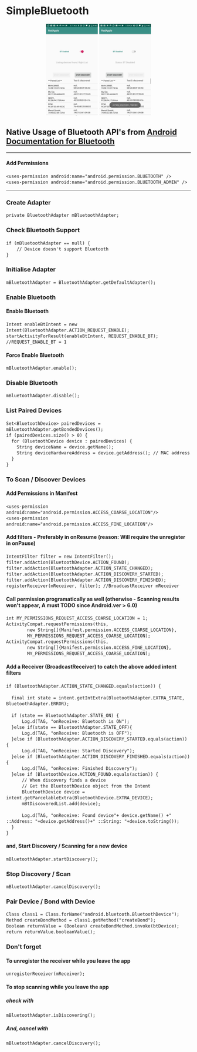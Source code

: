 ﻿# SimpleBluetooth

<p align="center">
  <img src="https://github.com/prateekro/SimpleBluetooth/blob/master/screen/Screenshot_20190205-084207.jpg" height="250" title="Discovered Devices">
  <img src="https://github.com/prateekro/SimpleBluetooth/blob/master/screen/Screenshot_20190205-084215.jpg" height="250" title="Receiver - Demo Screenshot" alt="Receiver - Demo Screenshot">
</p>

## Native Usage of Bluetooth API's from [Android Documentation for Bluetooth](https://developer.android.com/guide/topics/connectivity/bluetooth#java)
---
#### Add Permissions
    <uses-permission android:name="android.permission.BLUETOOTH" />
    <uses-permission android:name="android.permission.BLUETOOTH_ADMIN" />
---
### Create Adapter
    private BluetoothAdapter mBluetoothAdapter;

### Check Bluetooth Support
    if (mBluetoothAdapter == null) {
        // Device doesn't support Bluetooth
    }

### Initialise Adapter
    mBluetoothAdapter = BluetoothAdapter.getDefaultAdapter();

### Enable Bluetooth
#### Enable Bluetooth
    Intent enableBtIntent = new Intent(BluetoothAdapter.ACTION_REQUEST_ENABLE);
    startActivityForResult(enableBtIntent, REQUEST_ENABLE_BT); //REQUEST_ENABLE_BT = 1 
    
#### Force Enable Bluetooth
    mBluetoothAdapter.enable();

### Disable Bluetooth
    mBluetoothAdapter.disable();

### List Paired Devices
    Set<BluetoothDevice> pairedDevices = mBluetoothAdapter.getBondedDevices();
    if (pairedDevices.size() > 0) {
      for (BluetoothDevice device : pairedDevices) {
        String deviceName = device.getName();
        String deviceHardwareAddress = device.getAddress(); // MAC address
      }
    }

### To Scan / Discover Devices
#### Add Permissions in Manifest
    <uses-permission android:name="android.permission.ACCESS_COARSE_LOCATION"/>
    <uses-permission android:name="android.permission.ACCESS_FINE_LOCATION"/>

#### Add filters - Preferably in onResume (reason: Will require the unregister in onPause)
    IntentFilter filter = new IntentFilter();
    filter.addAction(BluetoothDevice.ACTION_FOUND);
    filter.addAction(BluetoothAdapter.ACTION_STATE_CHANGED);
    filter.addAction(BluetoothAdapter.ACTION_DISCOVERY_STARTED);
    filter.addAction(BluetoothAdapter.ACTION_DISCOVERY_FINISHED);
    registerReceiver(mReceiver, filter); //BroadcastReceiver mReceiver
    
#### Call permission programatically as well (otherwise - Scanning results won't appear, A must TODO since Android.ver > 6.0)
    int MY_PERMISSIONS_REQUEST_ACCESS_COARSE_LOCATION = 1;
    ActivityCompat.requestPermissions(this,
            new String[]{Manifest.permission.ACCESS_COARSE_LOCATION},
            MY_PERMISSIONS_REQUEST_ACCESS_COARSE_LOCATION);
    ActivityCompat.requestPermissions(this,
            new String[]{Manifest.permission.ACCESS_FINE_LOCATION},
            MY_PERMISSIONS_REQUEST_ACCESS_COARSE_LOCATION);
        
#### Add a Receiver (BroadcastReceiver) to catch the above added intent filters
    if (BluetoothAdapter.ACTION_STATE_CHANGED.equals(action)) {
                
      final int state = intent.getIntExtra(BluetoothAdapter.EXTRA_STATE, BluetoothAdapter.ERROR);

      if (state == BluetoothAdapter.STATE_ON) {
          Log.d(TAG, "onReceive: Bluetooth is ON");
      }else if(state == BluetoothAdapter.STATE_OFF){
          Log.d(TAG, "onReceive: Bluetooth is OFF");
      }else if (BluetoothAdapter.ACTION_DISCOVERY_STARTED.equals(action)) {
          Log.d(TAG, "onReceive: Started Discovery");
      }else if (BluetoothAdapter.ACTION_DISCOVERY_FINISHED.equals(action)) {
          Log.d(TAG, "onReceive: Finished Discovery");
      }else if (BluetoothDevice.ACTION_FOUND.equals(action)) {     
          // When discovery finds a device
          // Get the BluetoothDevice object from the Intent
          BluetoothDevice device = intent.getParcelableExtra(BluetoothDevice.EXTRA_DEVICE);
          mBtDiscoveredList.add(device);

          Log.d(TAG, "onReceive: Found device"+ device.getName() +" ::Address: "+device.getAddress()+" ::String: "+device.toString());
      }
    }
#### and, Start Discovery / Scanning for a new device
    mBluetoothAdapter.startDiscovery();

### Stop Discovery / Scan
    mBluetoothAdapter.cancelDiscovery();
    
### Pair Device / Bond with Device
    Class class1 = Class.forName("android.bluetooth.BluetoothDevice");
    Method createBondMethod = class1.getMethod("createBond");
    Boolean returnValue = (Boolean) createBondMethod.invoke(btDevice);
    return returnValue.booleanValue();
    
### Don't forget 
#### To unregister the receiver while you leave the app
    unregisterReceiver(mReceiver);

#### To stop scanning while you leave the app
##### check with 
    mBluetoothAdapter.isDiscovering();
##### And, cancel with
    mBluetoothAdapter.cancelDiscovery();
